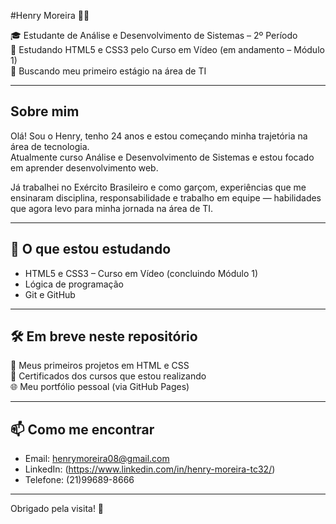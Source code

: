 #Henry Moreira 👨‍💻

🎓 Estudante de Análise e Desenvolvimento de Sistemas – 2º Período  
📘 Estudando HTML5 e CSS3 pelo Curso em Vídeo (em andamento – Módulo 1)  
🎯 Buscando meu primeiro estágio na área de TI

---

## Sobre mim

Olá! Sou o Henry, tenho 24 anos e estou começando minha trajetória na área de tecnologia.  
Atualmente curso Análise e Desenvolvimento de Sistemas e estou focado em aprender desenvolvimento web.

Já trabalhei no Exército Brasileiro e como garçom, experiências que me ensinaram disciplina, responsabilidade e trabalho em equipe — habilidades que agora levo para minha jornada na área de TI.

---

## 🚀 O que estou estudando

- HTML5 e CSS3 – Curso em Vídeo (concluindo Módulo 1)
- Lógica de programação
- Git e GitHub

---

## 🛠 Em breve neste repositório

📁 Meus primeiros projetos em HTML e CSS  
📄 Certificados dos cursos que estou realizando  
🌐 Meu portfólio pessoal (via GitHub Pages)

---

## 📫 Como me encontrar

- Email: henrymoreira08@gmail.com
- LinkedIn:  (https://www.linkedin.com/in/henry-moreira-tc32/)
- Telefone: (21)99689-8666
---

Obrigado pela visita! 🚀
